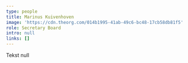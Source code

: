 ```yaml
---
type: people
title: Marinus Kuivenhoven
image: 'https://cdn.theorg.com/014b1995-41ab-49c6-bc48-17cb58db81f5'
role: Secretary Board
intro: null
links: []
---
```

Tekst null
